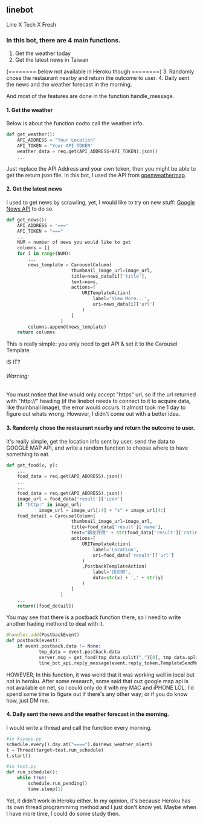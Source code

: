## linebot
Line X Tech X Fresh

### In this bot, there are 4 main functions.
 1. Get the weather today
 2. Get the latest news in Taiwan
 
 (======== below not available in Heroku though ========)
 3. Randomly chose the restaurant nearby and return the outcome to user.
 4. Daily sent the news and the weather forecast in the morning.
 
And most of the features are done in the function handle_message.

#### 1. Get the weather

Below is about the function codto call the weather info.

```python
def get_weather():
    API_ADDRESS = "Your Location"
    API_TOKEN = "Your API TOKEN"
    weather_data = req.get(API_ADDRESS+API_TOKEN).json()
    ...
```
Just replace the API Address and your own token, then you might be able to get the return json file.
In this bot, I used the API from [openweathermap](https://openweathermap.org/).

#### 2. Get the latest news

I used to get news by scrawling, yet, I would like to try on new stuff: [Google News API](https://newsapi.org/s/google-news-api) to do so.


```python
def get_news():
    API_ADDRESS = "==="
    API_TOKEN = "==="
    ...
    NUM = number of news you would like to get
    columns = []
    for i in range(NUM):
        ...
        news_template = CarouselColumn(
                        thumbnail_image_url=image_url,
                        title=news_data[i]['title'],
                        text=news,
                        actions=[
                            URITemplateAction(
                                label='View More...',
                                uri=news_data[i]['url']
                            )
                        ]
                    )
        columns.append(news_template)
    return columns
```

This is really simple: you only need to get API & set it to the Carousel Template.

IS IT?
###### Warning:
You must notice that line would only accept "https" url, so if the url returned with "http://" heading (if the linebot needs to connect to it to acquire data, like thumbnail image), the error would occurs. It almost took me 1 day to figure out whats wrong. However, I didn't come out with a better idea.

#### 3. Randomly chose the restaurant nearby and return the outcome to user.
It's really simple, get the location info sent by user, send the data to GOOGLE MAP API, and write a random function to choose where to have something to eat.
```python
def get_food(x, y):
    ...
    food_data = req.get(API_ADDRESS).json()
    ...
    ...
    food_data = req.get(API_ADDRESS).json()
    image_url = food_data['result']['icon']
    if "http:" in image_url:
            image_url = image_url[:4] + "s" + image_url[4:]
    food_detail = CarouselColumn(
                        thumbnail_image_url=image_url,
                        title=food_data['result']['name'],
                        text="網友評價" + str(food_data['result']['rating']),
                        actions=[
                            URITemplateAction(
                                label='Location',
                                uri=food_data['result']['url']
                            )
                            ,PostbackTemplateAction(
                                label='找別家',
                                data=str(x) + ',' + str(y)
                            )
                        ]
                    )
    ...
    return([food_detail])
```
You may see that there is a postback function there, so I need to write another hading methond to deal with it.

```python
@handler.add(PostbackEvent)
def postback(event):
    if event.postback.data != None:
            tmp_data = event.postback.data
            server_msg = get_food(tmp_data.split(",")[0], tmp_data.split(",")[1])
            line_bot_api.reply_message(event.reply_token,TemplateSendMessage(alt_text = '餐廳推薦', template=CarouselTemplate(server_msg)))
```

HOWEVER, In this function, it was weird that it was working well in local but not in heroku. After some research, some said that cuz google map api is not available on net, so I could only do it with my MAC and iPHONE LOL. I'd spend some time to figure out if there's any other way; or if you do know how, just DM me.

#### 4. Daily sent the news and the weather forecast in the morning.
I would write a thread and call the function every morning.
```python
#in kayapp.py
schedule.every().day.at("====").do(news_weather_alert)
t = Thread(target=test.run_schedule)
t.start()

#in test.py
def run_schedule():
    while True:
        schedule.run_pending()
        time.sleep(1)
```
Yet, it didn't work in Heroku either. In my opinion, it's because Heroku has its own thread programmimg method and I just don't know yet. Maybe when I have more time, I could do some study then.
